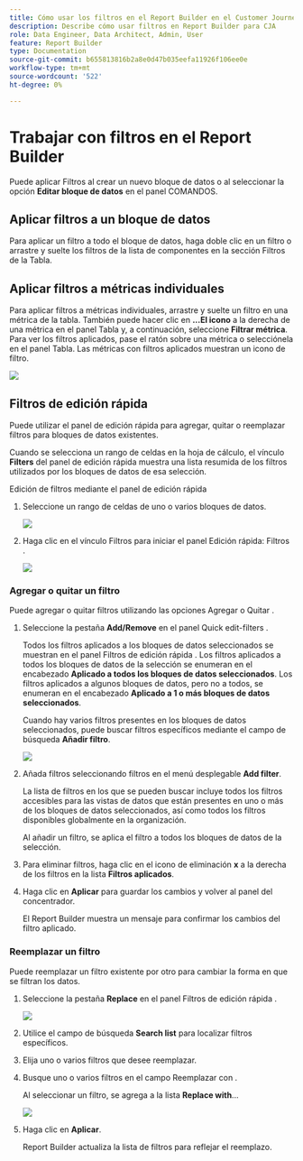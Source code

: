 ```yaml
---
title: Cómo usar los filtros en el Report Builder en el Customer Journey Analytics
description: Describe cómo usar filtros en Report Builder para CJA
role: Data Engineer, Data Architect, Admin, User
feature: Report Builder
type: Documentation
source-git-commit: b655813816b2a8e0d47b035eefa11926f106ee0e
workflow-type: tm+mt
source-wordcount: '522'
ht-degree: 0%

---
```



# Trabajar con filtros en el Report Builder

Puede aplicar Filtros al crear un nuevo bloque de datos o al seleccionar la opción **Editar bloque de datos** en el panel COMANDOS.

## Aplicar filtros a un bloque de datos

Para aplicar un filtro a todo el bloque de datos, haga doble clic en un filtro o arrastre y suelte los filtros de la lista de componentes en la sección Filtros de la Tabla.

## Aplicar filtros a métricas individuales

Para aplicar filtros a métricas individuales, arrastre y suelte un filtro en una métrica de la tabla. También puede hacer clic en **...El icono** a la derecha de una métrica en el panel Tabla y, a continuación, seleccione **Filtrar métrica**. Para ver los filtros aplicados, pase el ratón sobre una métrica o selecciónela en el panel Tabla. Las métricas con filtros aplicados muestran un icono de filtro.

<!-- ![](./assets/image24.png) -->

![](./assets/filter_by.png)

## Filtros de edición rápida

Puede utilizar el panel de edición rápida para agregar, quitar o reemplazar filtros para bloques de datos existentes.

Cuando se selecciona un rango de celdas en la hoja de cálculo, el vínculo **Filters** del panel de edición rápida muestra una lista resumida de los filtros utilizados por los bloques de datos de esa selección.

Edición de filtros mediante el panel de edición rápida

1. Seleccione un rango de celdas de uno o varios bloques de datos.

   ![](./assets/select_multiple_dbs.png)

1. Haga clic en el vínculo Filtros para iniciar el panel Edición rápida: Filtros .

   ![](./assets/quick_edit_filters.png)

### Agregar o quitar un filtro

Puede agregar o quitar filtros utilizando las opciones Agregar o Quitar .

1. Seleccione la pestaña **Add/Remove** en el panel Quick edit-filters .

   Todos los filtros aplicados a los bloques de datos seleccionados se muestran en el panel Filtros de edición rápida . Los filtros aplicados a todos los bloques de datos de la selección se enumeran en el encabezado **Aplicado a todos los bloques de datos seleccionados**. Los filtros aplicados a algunos bloques de datos, pero no a todos, se enumeran en el encabezado **Aplicado a 1 o más bloques de datos seleccionados**.

   Cuando hay varios filtros presentes en los bloques de datos seleccionados, puede buscar filtros específicos mediante el campo de búsqueda **Añadir filtro**.

   ![](./assets/add_filter.png)

1. Añada filtros seleccionando filtros en el menú desplegable **Add filter**.

   La lista de filtros en los que se pueden buscar incluye todos los filtros accesibles para las vistas de datos que están presentes en uno o más de los bloques de datos seleccionados, así como todos los filtros disponibles globalmente en la organización.

   Al añadir un filtro, se aplica el filtro a todos los bloques de datos de la selección.

1. Para eliminar filtros, haga clic en el icono de eliminación **x** a la derecha de los filtros en la lista **Filtros aplicados**.

1. Haga clic en **Aplicar** para guardar los cambios y volver al panel del concentrador.

   El Report Builder muestra un mensaje para confirmar los cambios del filtro aplicado.

### Reemplazar un filtro

Puede reemplazar un filtro existente por otro para cambiar la forma en que se filtran los datos.

1. Seleccione la pestaña **Replace** en el panel Filtros de edición rápida .

   ![](./assets/replace_filter.png)

1. Utilice el campo de búsqueda **Search list** para localizar filtros específicos.

1. Elija uno o varios filtros que desee reemplazar.

1. Busque uno o varios filtros en el campo Reemplazar con .

   Al seleccionar un filtro, se agrega a la lista **Replace with**...

   ![](./assets/replace_screen_new.png)

1. Haga clic en **Aplicar**.

   Report Builder actualiza la lista de filtros para reflejar el reemplazo.
